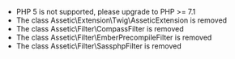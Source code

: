 * PHP 5 is not supported, please upgrade to PHP >= 7.1
* The class Assetic\Extension\Twig\AsseticExtension is removed
* The class Assetic\Filter\CompassFilter is removed
* The class Assetic\Filter\EmberPrecompileFilter is removed
* The class Assetic\Filter\SassphpFilter is removed
